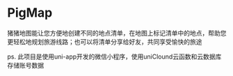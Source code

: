# PigMap
猪猪地图能让您方便地创建不同的地点清单，在地图上标记清单中的地点，帮助您更轻松地规划旅游线路；也可以将清单分享给好友，共同享受愉快的旅途

ps. 此项目是使用uni-app开发的微信小程序，使用uniClound云函数和云数据库存储账号数据
